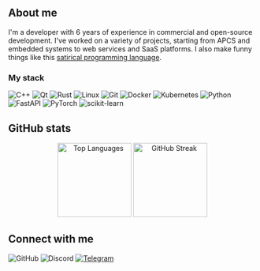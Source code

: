 ## About me

I'm a developer with 6 years of experience in commercial and open-source development. I've worked on a variety of projects, starting from APCS and embedded systems to web services and SaaS platforms. I also make funny things like this [satirical programming language](https://github.com/fresh-milkshake/gov).

### My stack

![C++](https://img.shields.io/badge/C++-004482?style=flat-square&logo=c%2b%2b&logoColor=white)
![Qt](https://img.shields.io/badge/Qt-009688?style=flat-square&logo=qt&logoColor=white)
![Rust](https://img.shields.io/badge/Rust-DEA584?style=flat-square&logo=rust&logoColor=black)
![Linux](https://img.shields.io/badge/Linux-333333?style=flat-square&logo=linux&logoColor=white)
![Git](https://img.shields.io/badge/Git-E44C30?style=flat-square&logo=git&logoColor=white)
![Docker](https://img.shields.io/badge/Docker-0db7ed?style=flat-square&logo=docker&logoColor=white)
![Kubernetes](https://img.shields.io/badge/Kubernetes-326CE5?style=flat-square&logo=kubernetes&logoColor=white)
![Python](https://img.shields.io/badge/Python-306998?style=flat-square&logo=python&logoColor=FFD43B)
![FastAPI](https://img.shields.io/badge/FastAPI-05998B?style=flat-square&logo=fastapi&logoColor=white)
![PyTorch](https://img.shields.io/badge/PyTorch-EE4C2C?style=flat-square&logo=pytorch&logoColor=white)
![scikit-learn](https://img.shields.io/badge/scikit--learn-FA7E1E?style=flat-square&logo=scikit-learn&logoColor=white)

## GitHub stats

<div align="center">
  <img src="https://github-readme-stats.vercel.app/api/top-langs/?username=fresh-milkshake&layout=compact&theme=radical&hide_border=true&bg_color=0D1117&title_color=00D4FF&text_color=FFFFFF" alt="Top Languages" height="150"/>
  <img src="https://streak-stats.demolab.com/?user=fresh-milkshake&theme=radical&hide_border=true&background=0D1117&stroke=00D4FF&ring=00D4FF&fire=00D4FF&currStreakNum=FFFFFF&sideNums=FFFFFF&currStreakLabel=FFFFFF&sideLabels=FFFFFF&dates=FFFFFF" alt="GitHub Streak" height="150"/>

</div>


## Connect with me

![GitHub](https://img.shields.io/badge/GitHub-fresh_milkshake-181717?style=for-the-badge&logo=github&logoColor=white&labelColor=24292F)
![Discord](https://img.shields.io/badge/Discord-nuclear__chocolate-5865F2?style=for-the-badge&logo=discord&logoColor=white&labelColor=13152b)
[![Telegram](https://img.shields.io/badge/Telegram-devplaceholder-229ED9?style=for-the-badge&logo=telegram&logoColor=white&labelColor=294153)](https://t.me/devplaceholder)